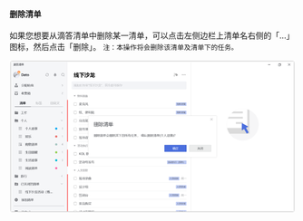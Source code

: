 #### 删除清单

如果您想要从滴答清单中删除某一清单，可以点击左侧边栏上清单名右侧的「...」图标，然后点击「删除」。 `注：本操作将会删除该清单及清单下的任务。`

![windeletelist](../../images/Windows/list/2.13.png)

